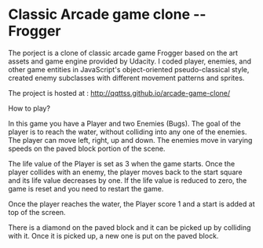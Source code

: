 Classic Arcade game clone -- Frogger
===============================

The porject is a clone of classic arcade game Frogger based on the art assets and game engine provided by Udacity. I coded player, enemies, and other game entities in JavaScript's object-oriented pseudo-classical style, created enemy subclasses with different movement patterns and sprites.

The project is hosted at : http://qqttss.github.io/arcade-game-clone/

How to play?

In this game you have a Player and two Enemies (Bugs). The goal of the player is to reach the water,
without colliding into any one of the enemies. The player can move left, right, up and down.
The enemies move in varying speeds on the paved block portion of the scene.

The life value of the Player is set as 3 when the game starts. Once the player collides with an enemy,
the player moves back to the start square and its life value decreases by one. If the life value is reduced
to zero, the game is reset and you need to restart the game.

Once the player reaches the water, the Player score 1 and a start is added at top of the screen.

There is a diamond on the paved block and it can be picked up by colliding with it. Once it is picked up,
a new one is put on the paved block.

